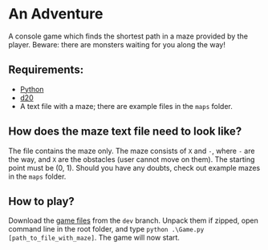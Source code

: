 # An Adventure

A console game which finds the shortest path in a maze provided by the player. Beware: there are monsters waiting for you along the way!

## Requirements:

- [Python](https://www.python.org/downloads/)
- [d20](https://pypi.org/project/d20/)
- A text file with a maze; there are example files in the `maps` folder.

## How does the maze text file need to look like?

The file contains the maze only. The maze consists of `X` and `-`, where `-` are the way, and `X` are the obstacles (user cannot move on them). The starting point must be (0, 1). Should you have any doubts, check out example mazes in the `maps` folder.

## How to play?

Download the [game files](https://git.syberry.com/syberry-academy/syberry-academy-season-8/crew-b108-project/-/archive/dev/crew-b108-project-dev.zip) from the `dev` branch. Unpack them if zipped, open command line in the root folder, and type `python .\Game.py [path_to_file_with_maze]`. The game will now start.
